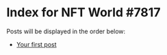 # Index for NFT World #7817
Posts will be displayed in the order below:

- [Your first post](./001-first.md)

